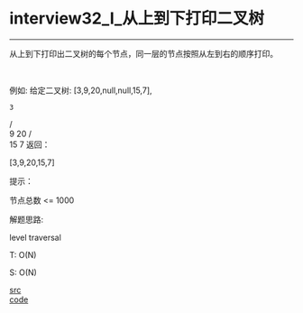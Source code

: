 # interview32_I_从上到下打印二叉树

---

从上到下打印出二叉树的每个节点，同一层的节点按照从左到右的顺序打印。

 

例如:
给定二叉树: [3,9,20,null,null,15,7],

    3
   / \
  9  20
    /  \
   15   7
返回：

[3,9,20,15,7]
 

提示：

节点总数 <= 1000


解题思路:

level traversal

T: O(N)

S: O(N)

[src](https://leetcode-cn.com/problems/cong-shang-dao-xia-da-yin-er-cha-shu-lcof/) <br>
[code](code/interview32_I.c) <br>
